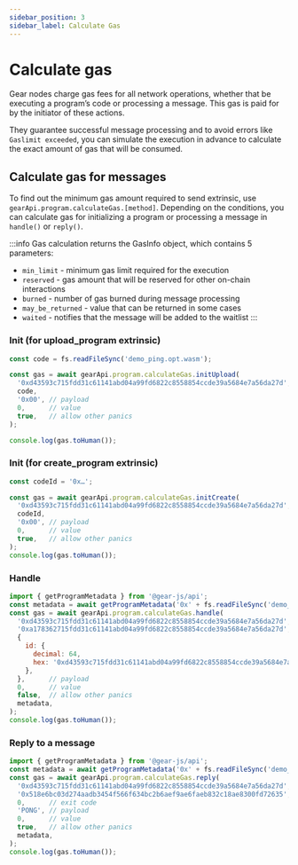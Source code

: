 ```yaml
---
sidebar_position: 3
sidebar_label: Calculate Gas
---
```


# Calculate gas

Gear nodes charge gas fees for all network operations, whether that be executing a program’s code or processing a message. This gas is paid for by the initiator of these actions.

They guarantee successful message processing and to avoid errors like `Gaslimit exceeded`, you can simulate the execution in advance to calculate the exact amount of gas that will be consumed.

## Calculate gas for messages

To find out the minimum gas amount required to send extrinsic, use `gearApi.program.calculateGas.[method]`. Depending on the conditions, you can calculate gas for initializing a program or processing a message in `handle()` or `reply()`.

:::info
Gas calculation returns the GasInfo object, which contains 5 parameters:

- `min_limit` - minimum gas limit required for the execution
- `reserved` - gas amount that will be reserved for other on-chain interactions
- `burned` - number of gas burned during message processing
- `may_be_returned` - value that can be returned in some cases
- `waited` - notifies that the message will be added to the waitlist
  :::

### Init (for upload_program extrinsic)

```javascript
const code = fs.readFileSync('demo_ping.opt.wasm');

const gas = await gearApi.program.calculateGas.initUpload(
  '0xd43593c715fdd31c61141abd04a99fd6822c8558854ccde39a5684e7a56da27d', // source id
  code,
  '0x00', // payload
  0,      // value
  true,   // allow other panics
);

console.log(gas.toHuman());
```

### Init (for create_program extrinsic)

```javascript
const codeId = '0x…';

const gas = await gearApi.program.calculateGas.initCreate(
  '0xd43593c715fdd31c61141abd04a99fd6822c8558854ccde39a5684e7a56da27d', // source id
  codeId,
  '0x00', // payload
  0,      // value
  true,   // allow other panics
);
console.log(gas.toHuman());
```

### Handle

```javascript
import { getProgramMetadata } from '@gear-js/api';
const metadata = await getProgramMetadata('0x' + fs.readFileSync('demo_new_meta.meta.txt'));
const gas = await gearApi.program.calculateGas.handle(
  '0xd43593c715fdd31c61141abd04a99fd6822c8558854ccde39a5684e7a56da27d', // source id
  '0xa178362715fdd31c61141abd04a99fd6822c8558854ccde39a5684e7a56da27d', // program id
  {
    id: {
      decimal: 64,
      hex: '0xd43593c715fdd31c61141abd04a99fd6822c8558854ccde39a5684e7a56da27d',
    },
  },      // payload
  0,      // value
  false,  // allow other panics
  metadata,
);
console.log(gas.toHuman());
```

### Reply to a message

```javascript
import { getProgramMetadata } from '@gear-js/api';
const metadata = await getProgramMetadata('0x' + fs.readFileSync('demo_async.meta.txt'));
const gas = await gearApi.program.calculateGas.reply(
  '0xd43593c715fdd31c61141abd04a99fd6822c8558854ccde39a5684e7a56da27d', // source id
  '0x518e6bc03d274aadb3454f566f634bc2b6aef9ae6faeb832c18ae8300fd72635', // message id
  0,      // exit code
  'PONG', // payload
  0,      // value
  true,   // allow other panics
  metadata,
);
console.log(gas.toHuman());
```
